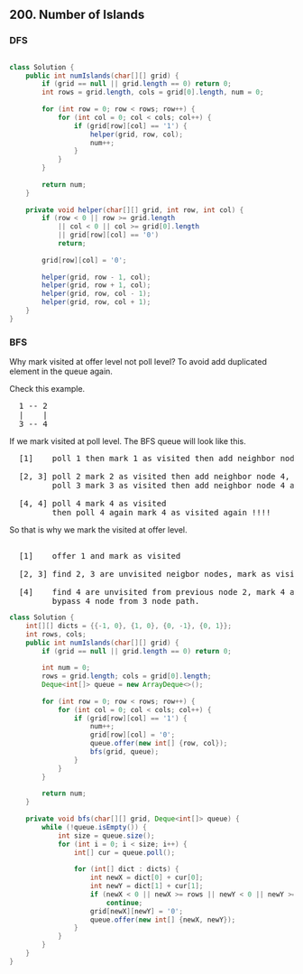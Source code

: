 ## 200. Number of Islands

### DFS
```java

class Solution {
    public int numIslands(char[][] grid) {
        if (grid == null || grid.length == 0) return 0;
        int rows = grid.length, cols = grid[0].length, num = 0;
        
        for (int row = 0; row < rows; row++) {
            for (int col = 0; col < cols; col++) {
                if (grid[row][col] == '1') {
                    helper(grid, row, col);
                    num++;
                }
            }
        }
        
        return num;        
    }
    
    private void helper(char[][] grid, int row, int col) {
        if (row < 0 || row >= grid.length
            || col < 0 || col >= grid[0].length
            || grid[row][col] == '0') 
            return;
        
        grid[row][col] = '0';
        
        helper(grid, row - 1, col);
        helper(grid, row + 1, col);
        helper(grid, row, col - 1);
        helper(grid, row, col + 1);                
    }
}
```

### BFS

Why mark visited at offer level not poll level?
To avoid add duplicated element in the queue again.

Check this example. 

<pre>
  1 -- 2
  |    |
  3 -- 4
</pre> 

If we mark visited at poll level. The BFS queue will look like this.

<pre>
  [1]    poll 1 then mark 1 as visited then add neighbor nodes 2, 3 into queue
  
  [2, 3] poll 2 mark 2 as visited then add neighbor node 4, 
         poll 3 mark 3 as visited then add neighbor node 4 again!!
  
  [4, 4] poll 4 mark 4 as visited 
         then poll 4 again mark 4 as visited again !!!!
</pre>
 
So that is why we mark the visited at offer level.
<pre>        
  [1]    offer 1 and mark as visited 
  
  [2, 3] find 2, 3 are unvisited neigbor nodes, mark as visited then add to queue
  
  [4]    find 4 are unvisited from previous node 2, mark 4 as visited then add to queue. 
         bypass 4 node from 3 node path.
</pre>
 
 
```java
class Solution {
    int[][] dicts = {{-1, 0}, {1, 0}, {0, -1}, {0, 1}};
    int rows, cols;
    public int numIslands(char[][] grid) {
        if (grid == null || grid.length == 0) return 0;
        
        int num = 0;
        rows = grid.length; cols = grid[0].length;        
        Deque<int[]> queue = new ArrayDeque<>();
        
        for (int row = 0; row < rows; row++) {
            for (int col = 0; col < cols; col++) {
                if (grid[row][col] == '1') {
                    num++;
                    grid[row][col] = '0';
                    queue.offer(new int[] {row, col});
                    bfs(grid, queue);
                }
            }
        }
        
        return num;
    }
    
    private void bfs(char[][] grid, Deque<int[]> queue) {
        while (!queue.isEmpty()) {
            int size = queue.size();
            for (int i = 0; i < size; i++) {
                int[] cur = queue.poll();
               
                for (int[] dict : dicts) {
                    int newX = dict[0] + cur[0];
                    int newY = dict[1] + cur[1];
                    if (newX < 0 || newX >= rows || newY < 0 || newY >= cols || grid[newX][newY] == '0')
                        continue;
                    grid[newX][newY] = '0';
                    queue.offer(new int[] {newX, newY});
                }
            }
        }
    }
}
```
